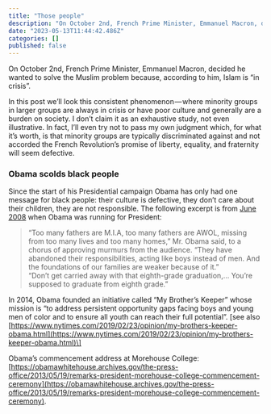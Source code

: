 ```yaml
---
title: "Those people"
description: "On October 2nd, French Prime Minister, Emmanuel Macron, decided he wanted to solve the Muslim problem because, according to him, Islam is…"
date: "2023-05-13T11:44:42.486Z"
categories: []
published: false
---
```


On October 2nd, French Prime Minister, Emmanuel Macron, decided he wanted to solve the Muslim problem because, according to him, Islam is “in crisis”.

In this post we’ll look this consistent phenomenon — where minority groups in larger groups are always in crisis or have poor culture and generally are a burden on society. I don’t claim it as an exhaustive study, not even illustrative. In fact, I’ll even try not to pass my own judgment which, for what it’s worth, is that minority groups are typically discriminated against and not accorded the French Revolution’s promise of liberty, equality, and fraternity will seem defective.

### Obama scolds black people

Since the start of his Presidential campaign Obama has only had one message for black people: their culture is defective, they don’t care about their children, they are not responsible. The following excerpt is from [June 2008](https://www.nytimes.com/2008/06/16/us/politics/15cnd-obama.html) when Obama was running for President:

> “Too many fathers are M.I.A, too many fathers are AWOL, missing from too many lives and too many homes,” Mr. Obama said, to a chorus of approving murmurs from the audience. “They have abandoned their responsibilities, acting like boys instead of men. And the foundations of our families are weaker because of it.”  
> “Don’t get carried away with that eighth-grade graduation,… You’re supposed to graduate from eighth grade.”

In 2014, Obama founded an initiative called “My Brother’s Keeper” whose mission is “to address persistent opportunity gaps facing boys and young men of color and to ensure all youth can reach their full potential”. \[see also [https://www.nytimes.com/2019/02/23/opinion/my-brothers-keeper-obama.html](https://www.nytimes.com/2019/02/23/opinion/my-brothers-keeper-obama.html)\]

Obama’s commencement address at Morehouse College: [https://obamawhitehouse.archives.gov/the-press-office/2013/05/19/remarks-president-morehouse-college-commencement-ceremony](https://obamawhitehouse.archives.gov/the-press-office/2013/05/19/remarks-president-morehouse-college-commencement-ceremony).
